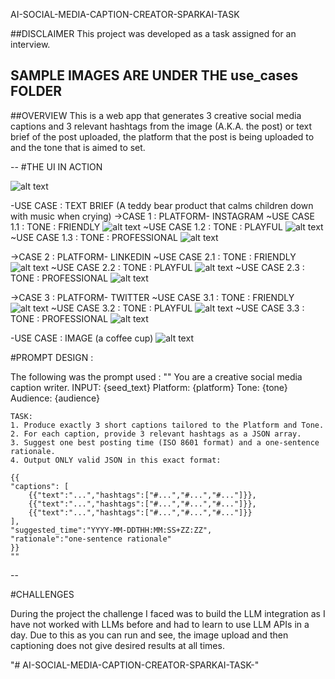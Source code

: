 AI-SOCIAL-MEDIA-CAPTION-CREATOR-SPARKAI-TASK 

##DISCLAIMER
This project was developed as a task assigned for an interview. 

**SAMPLE IMAGES ARE UNDER THE use_cases FOLDER**
--

##OVERVIEW
This is a web app that generates 3 creative social media captions and 3 relevant hashtags from the image (A.K.A. the post) or text brief of the post uploaded, the platform that the post is being uploaded to and the tone that is aimed to set.

--
#THE UI IN ACTION 

![alt text](use_cases\image-2.png)

-USE CASE : TEXT BRIEF (A teddy bear product that calms children down with music when crying)
 ->CASE 1 : PLATFORM- INSTAGRAM 
    ~USE CASE 1.1 : TONE : FRIENDLY
        ![alt text](use_cases\image-3.png)
    ~USE CASE 1.2 : TONE : PLAYFUL
        ![alt text](use_cases\image-4.png)
    ~USE CASE 1.3 : TONE : PROFESSIONAL
        ![alt text](use_cases\image-5.png)

 ->CASE 2 : PLATFORM- LINKEDIN 
    ~USE CASE 2.1 : TONE : FRIENDLY
        ![alt text](use_cases\image-7.png)
    ~USE CASE 2.2 : TONE : PLAYFUL
        ![alt text](use_cases\image-8.png)
    ~USE CASE 2.3 : TONE : PROFESSIONAL
        ![alt text](use_cases\image-6.png)

 ->CASE 3 : PLATFORM- TWITTER
    ~USE CASE 3.1 : TONE : FRIENDLY
        ![alt text](use_cases\image-10.png)
    ~USE CASE 3.2 : TONE : PLAYFUL
        ![alt text](use_cases\image-9.png)
    ~USE CASE 3.3 : TONE : PROFESSIONAL
        ![alt text](use_cases\image-11.png)

-USE CASE : IMAGE (a coffee cup)
![alt text](use_cases\image-12.png)
 

#PROMPT DESIGN : 

The following was the prompt used : 
    "" You are a creative social media caption writer.
    INPUT: {seed_text}
    Platform: {platform}
    Tone: {tone}
    Audience: {audience}

    TASK:
    1. Produce exactly 3 short captions tailored to the Platform and Tone.
    2. For each caption, provide 3 relevant hashtags as a JSON array.
    3. Suggest one best posting time (ISO 8601 format) and a one-sentence rationale.
    4. Output ONLY valid JSON in this exact format:

    {{
    "captions": [
        {{"text":"...","hashtags":["#...","#...","#..."]}},
        {{"text":"...","hashtags":["#...","#...","#..."]}},
        {{"text":"...","hashtags":["#...","#...","#..."]}}
    ],
    "suggested_time":"YYYY-MM-DDTHH:MM:SS+ZZ:ZZ",
    "rationale":"one-sentence rationale"
    }}
    ""

--

#CHALLENGES


During the project the challenge I faced was to build the LLM integration as I have not worked with LLMs before and had to learn to use LLM APIs in a day. Due to this as you can run and see, the image upload and then captioning does not give desired results at all times.







"# AI-SOCIAL-MEDIA-CAPTION-CREATOR-SPARKAI-TASK-" 
